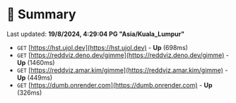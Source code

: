# 📖 Summary
Last updated: **19/8/2024, 4:29:04 PG "Asia/Kuala_Lumpur"**

- `GET` [https://hst.ujol.dev](https://hst.ujol.dev) - **Up** (698ms)
- `GET` [https://reddviz.deno.dev/gimme](https://reddviz.deno.dev/gimme) - **Up** (1460ms)
- `GET` [https://reddviz.amar.kim/gimme](https://reddviz.amar.kim/gimme) - **Up** (449ms)
- `GET` [https://dumb.onrender.com](https://dumb.onrender.com) - **Up** (326ms)
